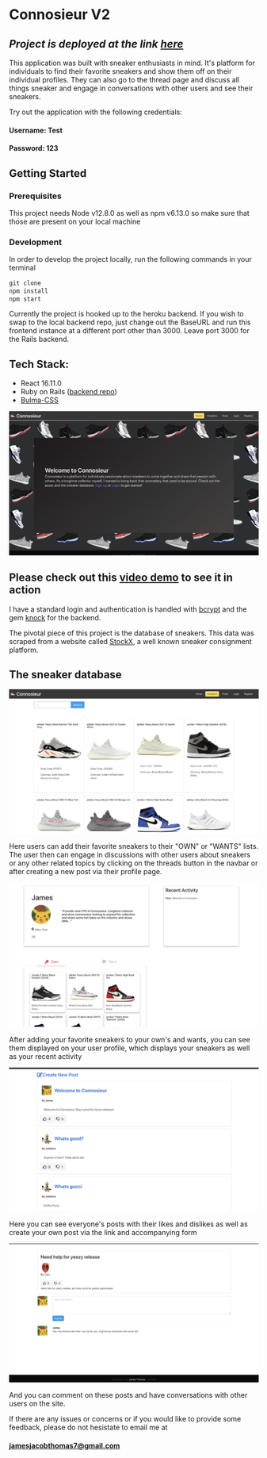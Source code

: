 
# Connosieur V2

## *Project is deployed at the link [here](https://connosieurfrontend.herokuapp.com/)*

This application was built with sneaker enthusiasts in mind.  It's platform for individuals to find their favorite sneakers and show them off on their individual profiles.  They can also go to the thread page and discuss all things sneaker and engage in conversations with other users and see their sneakers. 

Try out the application with the following credentials:

#### Username: Test

#### Password: 123

## Getting Started

### Prerequisites
This project needs Node v12.8.0 as well as npm v6.13.0 so make sure that those are present on your local machine


### Development
In order to develop the project locally, run the following commands in your terminal

```
git clone
npm install
npm start
```
Currently the project is hooked up to the heroku backend. If you wish to swap to the local backend repo, just change out the BaseURL and run this frontend instance at a different port other than 3000. Leave port 3000 for the Rails backend.

## Tech Stack: 
- React 16.11.0
- Ruby on Rails ([backend repo](https://github.com/jtx007/ConnosieurBackend))
- [Bulma-CSS](https://bulma.io/)

![Connosiuer](/src/assets/connosieur.png)


## Please check out this [video demo](https://youtu.be/PVA6Xyg6c74) to see it in action



I have a standard login and authentication is handled with [bcrypt](https://github.com/codahale/bcrypt-ruby) and the gem [knock](https://github.com/nsarno/knock) for the backend.

The pivotal piece of this project is the database of sneakers.  This data was scraped from a website called [StockX](https://stockx.com/), a well known sneaker consignment platform.

## The sneaker database

![Database](/src/assets/database.png)

Here users can add their favorite sneakers to their "OWN" or "WANTS" lists.  The user then can engage in discussions with other users about sneakers or any other related topics by clicking on the threads button in the navbar or after creating a new post via their profile page.  

![Profile](/src/assets/profile.png)

After adding your favorite sneakers to your own's and wants, you can see them displayed on your user profile, which displays your sneakers as well as your recent activity

![Posts](/src/assets/posts.png)

Here you can see everyone's posts with their likes and dislikes as well as create your own post via the link and accompanying form

![Comments](/src/assets/comments.png)

And you can comment on these posts and have conversations with other users on the site.

If there are any issues or concerns or if you would like to provide some feedback, please do not hesistate to email me at

#### jamesjacobthomas7@gmail.com


